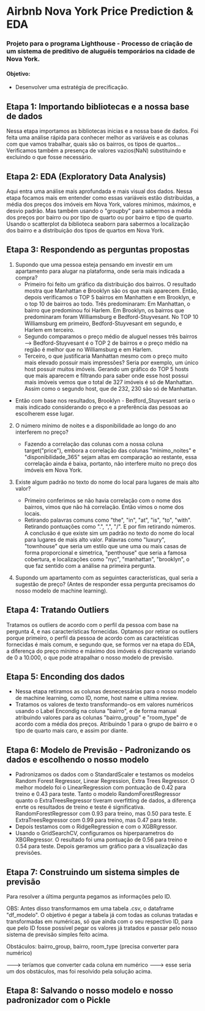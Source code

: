 # Airbnb Nova York Price Prediction & EDA
### Projeto para o programa Lighthouse - Processo de criação de um sistema de preditivo de aluguéis temporários na cidade de Nova York.

#### Objetivo:
- Desenvolver uma estratégia de precificação.

## Etapa 1: Importando bibliotecas e a nossa base de dados
Nessa etapa importamos as bibliotecas inicias e a nossa base de dados. Foi feita uma análise rápida para conhecer melhor as variáveis e as colunas com que vamos trabalhar, quais são os bairros, os tipos de quartos... Verificamos também a presença de valores vazios(NaN) substituindo e excluindo o que fosse necessário.

## Etapa 2: EDA (Exploratory Data Analysis)
Aqui entra uma análise mais aprofundada e mais visual dos dados. Nessa etapa focamos mais em entender como essas variáveis estão distribuídas, a média dos preços dos imóveis em Nova York, valores mínimos, máximos, e desvio padrão. Mas também usando o "groupby" para sabermos a média dos preços por bairro ou por tipo de quarto ou por bairro e tipo de quarto. Usando o scatterplot da biblioteca seaborn para sabermos a localização dos bairro e a distribuição dos tipos de quartos em Nova York.

## Etapa 3: Respondendo as perguntas propostas
1. Supondo que uma pessoa esteja pensando em investir em um apartamento para alugar na plataforma, onde seria mais indicada a compra?
     - Primeiro foi feito um gráfico da distribuição dos bairros. O resultado mostra que Manhattan e Brooklyn são os que mais aparecem. Então, depois verificamos o TOP 5 bairros em Manhatten e em Brooklyn, e o top 10 de bairros ao todo. Três predominaram: Em Manhattan, o bairro que predominou foi Harlem. Em Brooklyn, os bairros que predominaram foram Williamsburg e Bedford-Stuyvesant. No TOP 10 Williamsburg em primeiro, Bedford-Stuyvesant em segundo, e Harlem em terceiro.
     - Segundo comparamos o preço médio de aluguel nesses três bairros --> Bedford-Stuyvesant é o TOP 2 de bairros e o preço médio na região é melhor que no Williamsburg e em Harlem.
     - Terceiro, o que justificaria Manhattan mesmo com o preço muito mais elevado possuir mais impressões? Seria por exemplo, um único host possuir muitos imóveis. Gerando um gráfico do TOP 5 hosts que mais aparecem e filtrando para saber onde esse host possui mais imóveis vemos que o total de 327 imóveis é só de Manhattan. Assim como o segundo host, que de 232, 230 são só de Manhattan.

- Então com base nos resultados, Brooklyn - Bedford_Stuyvesant seria o mais indicado considerando o preço e a preferência das pessoas ao escolherem esse lugar.

2. O número mínimo de noites e a disponibilidade ao longo do ano interferem no preço?
     - Fazendo a correlação das colunas com a nossa coluna target("price"), embora a correlação das colunas "minimo_noites" e "disponibilidade_365" sejam altas em comparação ao restante, essa correlação ainda é baixa, portanto, não interfere muito no preço dos imóveis em Nova York.
       
3. Existe algum padrão no texto do nome do local para lugares de mais alto valor?
     - Primeiro conferimos se não havia correlação com o nome dos bairros, vimos que não há correlação. Então vimos o nome dos locais.
     - Retirando palavras comuns como "the", "in", "at", "is", "to", "with". Retirando pontuações como ".", ",", "/". E por fim retirando números. A conclusão é que existe sim um padrão no texto do nome do local para lugares de mais alto valor. Palavras como "luxury", "townhouse" que seria um estilo que une uma ou mais casas de forma proporcional e simetrica, "penthouse" que seria a famosa cobertura, e localizações como "nyc", "manhattan", "brooklyn", o que faz sentido com a análise na primeira pergunta.
      
4. Supondo um apartamento com as seguintes características, qual seria a sugestão de preço? (Antes de responder essa pergunta precisamos do nosso modelo de machine learning).

## Etapa 4: Tratando Outliers
Tratamos os outliers de acordo com o perfil da pessoa com base na pergunta 4, e nas características fornecidas. Optamos por retirar os outliers porque primeiro, o perfil da pessoa de acordo com as caracteísticas fornecidas é mais comum, e segundo que, se formos ver na etapa do EDA, a diferença do preço mínimo e máximo dos imóveis é discrepante variando de 0 a 10.000, o que pode atrapalhar o nosso modelo de previsão.

## Etapa 5: Enconding dos dados
- Nessa etapa retiramos as colunas desnecessárias para o nosso modelo de machine learning, como ID, nome, host name e ultima review. 
- Tratamos os valores de texto transformando-os em valores numéricos usando o Label Encondig na coluna "bairro", e de forma manual atribuindo valores para as colunas "bairro_group" e "room_type" de acordo com a média dos preços. Atribuindo 1 para o grupo de bairro e o tipo de quarto mais caro, e assim por diante.

## Etapa 6: Modelo de Previsão - Padronizando os dados e escolhendo o nosso modelo
- Padronizamos os dados com o StandardScaler e testamos os modelos Random Forest Regressor, Linear Regression, Extra Trees Regressor. O melhor modelo foi o LinearRegression com pontuação de 0.42 para treino e 0.43 para teste. Tanto o modelo RandomForestRegressor quanto o ExtraTreesRegressor tiveram overfitting de dados, a diferença enrte os resultados de treino e teste é significativa. RandomForestRegressor com 0.93 para treino, mas 0.50 para teste. E ExtraTreesRegressor com 0.99 para treino, mas 0.47 para teste.
- Depois testamos com o RidgeRegression e com o XGBRgressor.
- Usando o GridSearchCV, configuramos os hiperparametros do XBGRegressor. O resultado foi uma pontuação de 0.56 para treino e 0.54 para teste. Depois geramos um gráfico para a visualização das previsões.

## Etapa 7: Construindo um sistema simples de previsão
Para resolver a última pergunta pegamos as informações pelo ID. 

OBS: Antes disso transformamos em uma tabela .csv, o dataframe "df_modelo". O objetivo é pegar a tabela já com todas as colunas tratadas e transformadas em numéricas, só que ainda com o seu respectivo ID, para que pelo ID fosse possível pegar os valores já tratados e passar pelo nosso sistema de previsão simples feito acima.

Obstáculos: bairro_group, bairro, room_type (precisa converter para numérico)

---> teríamos que converter cada coluna em numérico
---> esse seria um dos obstáculos, mas foi resolvido pela solução acima.

## Etapa 8: Salvando o nosso modelo e nosso padronizador com o Pickle
